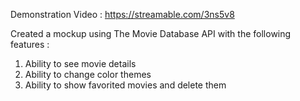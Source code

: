 Demonstration Video :
https://streamable.com/3ns5v8

Created a mockup using The Movie Database API with the following features : 
1. Ability to see movie details
2. Ability to change color themes
3. Ability to show favorited movies and delete them
